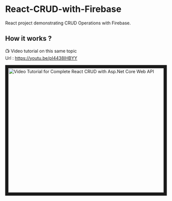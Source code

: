 # React-CRUD-with-Firebase
React project demonstrating CRUD Operations with Firebase.

 ## How it works ?
 
 :tv: Video tutorial on this same topic  
 Url : https://youtu.be/pI4438IHBYY
 
 <a href="http://www.youtube.com/watch?feature=player_embedded&v=pI4438IHBYY
" target="_blank"><img src="http://img.youtube.com/vi/pI4438IHBYY/0.jpg" 
alt="Video Tutorial for Complete React CRUD with Asp.Net Core Web API" width="500" height="400" border="10" /></a>
